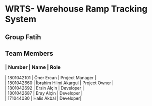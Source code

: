 # WRTS- Warehouse Ramp Tracking System
## Group Fatih
## Team Members
### | Number | Name | Role
| 1801042101 | Öner Ercan | Project Manager |\
| 1801042660 | İbrahim Hilmi Akargul | Project Owner |\
| 1801042692 | Ersin Alçin | Developer |\
| 1801042687 | Eray Alçin | Developer |\
| 171044080 | Halis Akbal | Developer|
